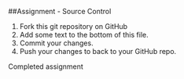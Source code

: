 ##Assignment - Source Control
1. Fork this git repository on GitHub
2. Add some text to the bottom of this file.
3. Commit your changes.
4. Push your changes to back to your GitHub repo.

Completed assignment